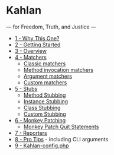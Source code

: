 # Kahlan
— for Freedom, Truth, and Justice —

* [1 - Why This One?](why-this-one.md)
* [2 - Getting Started](getting-started.md)
* [3 - Overview](overview.md)
* [4 - Matchers](matchers.md)
  * [Classic matchers](matchers.md#classic)
  * [Method invocation matchers](matchers.md#method)
  * [Argument matchers](matchers.md#argument)
  * [Custom matchers](matchers.md#custom)
* [5 - Stubs](stubs.md)
  * [Method Stubbing](stubs.md#method-stubbing)
  * [Instance Stubbing](stubs.md#instance-stubbing)
  * [Class Stubbing](stubs.md#class-stubbing)
  * [Custom Stubbing](stubs.md#custom-stubbing)
* [6 - Monkey Patching](monkey-patching.md)
  * [Monkey Patch Quit Statements](monkey-patching.md#monkey-patch-quit-statements)
* [7 - Reporters](reporters.md)
* [8 - Pro Tips](pro-tips.md) - including CLI arguments
* [9 - Kahlan-config.php](config-file.md)
